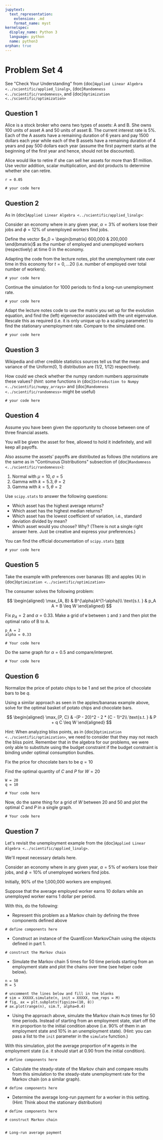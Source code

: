 ```yaml
---
jupytext:
  text_representation:
    extension: .md
    format_name: myst
kernelspec:
  display_name: Python 3
  language: python
  name: python3
orphan: true
---
```


# Problem Set 4

See "Check Your Understanding" from {doc}`Applied Linear Algebra <../scientific/applied_linalg>`, {doc}`Randomness <../scientific/randomness>`, and {doc}`Optimization <../scientific/optimization>`

## Question 1

Alice is a stock broker who owns two types of assets: A and B. She owns 100
units of asset A and 50 units of asset B. The current interest rate is 5%.
Each of the A assets have a remaining duration of 6 years and pay
$1500$ dollars each year while each of the B assets have a remaining duration
of 4 years and pay $500$ dollars each year (assume the first payment starts at the beginning of the
first year and hence, should not be discounted).

Alice would like to retire if she
can sell her assets for more than $1 million. Use vector addition, scalar
multiplication, and dot products to determine whether she can retire.

```{code-cell} python
r = 0.05

# your code here
```

## Question 2

As in {doc}`Applied Linear Algebra <../scientific/applied_linalg>`:

Consider an economy where in any given year, $\alpha = 3\%$ of workers lose their jobs and
$\phi = 12\%$ of unemployed workers find jobs.

Define the vector $x_0 = \begin{bmatrix} 600,000 & 200,000 \end{bmatrix}$ as the number of
employed and unemployed workers (respectively) at time $0$ in the economy.

Adapting the code from the lecture notes, plot the unemployment rate over time in this economy for $t = 0, \ldots 20$ (i.e. number of employed over total number of workers).

```{code-cell} python
# your code here
```

Continue the simulation for 1000 periods to find a long-run unemployment rate.

```{code-cell} python
# your code here
```

Adapt the lecture notes code to use the matrix you set up for the evolution equation, and
find the (left) eigenvector associated with the unit eigenvalue.  Rescale this as required (i.e.
it is only unique up to a scaling parameter) to find the stationary unemployment rate. Compare to the simulated
one.

```{code-cell} python
# your code here
```

<!---
## Question 4

Adapt our unemployment example to add in an additional category: a probationary period where a firm is deciding if they want to make
an employee a permanent offer.  Now, in any given year
-  $\alpha = 3\%$ of workers with full job offers lose their jobs.
-  $\phi = 12\%$ of unemployed workers find a "probationary" job (i.e., they cannot get the permanent job directly).
-  Probation lasts for exactly an entire period, at which point $\lambda = 60\%$ of the employees get a permanent job offer, while the remainder become unemployed.

Define the vector $x_0 = \begin{bmatrix} 600,000 & 200,000 & 100,000\end{bmatrix}$ as the number of
fully employed, unemployed, and probationary workers (respectively) at time $0$ in the economy.

Adapting the code from the lecture notes, plot the mass of all three types of employment situations in this economy for $t = 0, \ldots 20$.

```{code-cell} python
# your code here
```
-->

## Question 3

Wikipedia and other credible statistics sources tell us that the mean and
variance of the Uniform(0, 1) distribution are (1/2, 1/12) respectively.

How could we check whether the numpy random numbers approximate these
values? (*hint*: some functions in {doc}`Introduction to Numpy <../scientific/numpy_arrays>` and {doc}`Randomness <../scientific/randomness>` might be useful)

```{code-cell} python
# your code here
```

## Question 4

Assume you have been given the opportunity to choose between one of three financial assets.

You will be given the asset for free, allowed to hold it indefinitely, and will keep all payoffs.

Also assume the assets' payoffs are distributed as follows (the notations are the same as in "Continuous Distributions" subsection of {doc}`Randomness <../scientific/randomness>`):

1. Normal with $\mu = 10, \sigma = 5$
1. Gamma with $k = 5.3, \theta = 2$
1. Gamma with $k = 5, \theta = 2$

Use `scipy.stats` to answer the following questions:

- Which asset has the highest average returns?
- Which asset has the highest median returns?
- Which asset has the lowest coefficient of variation, i.e., standard deviation divided by mean?
- Which asset would you choose? Why? (There is not a single right answer here. Just be creative and express your preferences.)

You can find the official documentation of `scipy.stats` [here](https://docs.scipy.org/doc/scipy/reference/stats.html)

```{code-cell} python
# your code here
```

## Question 5

Take the example with preferences over bananas (B) and apples (A) in {doc}`Optimization <../scientific/optimization>`

The consumer solves the following problem:

$$
\begin{aligned}
\max_{A, B} & B^{\alpha}A^{1-\alpha}\\
\text{s.t. } & p_A A + B \leq W
\end{aligned}
$$

Fix $p_A = 2$ and $\alpha = 0.33$.  Make a grid of ``W`` between ``1`` and ``3`` and then plot the optimal ratio of B to A.

```{code-cell} python
p_A = 2
alpha = 0.33

# Your code here
```

Do the same graph for $\alpha = 0.5$ and compare/interpret.

```{code-cell} python
# Your code here
```

<!---
.. Next year...
.. **TODO assignment?** See how the marginal utility changes as you take alpha towards 0 or 1, and explain.  Then look at how the indifference curves change.
.. **TODO assignment?** Numerically demonstrate the wealth effect and the income effect in a graph using the optimization approach.  Maybe look at another utility function such as log utility?
-->

## Question 6
Normalize the price of potato chips to be $1$ and set the price of chocolate bars to be $q$.

Using a similar approach as seen in the apples/bananas example above, solve for the optimal
basket of potato chips and chocolate bars.

$$
\begin{aligned}
\max_{P, C} & -(P - 20)^2 - 2 * (C - 1)^2\\
\text{s.t. } & P + q C \leq W
\end{aligned}
$$

Hint:  When analyzing bliss points, as in {doc}`Optimization <../scientific/optimization>`, we need to consider that they may not reach the bliss point.  Remember that in the algebra for our problems, we were only able to substitute using the budget constraint if the budget constraint is binding under optimal consumption bundles.

Fix the price for chocolate bars to be $q = 10$

Find the optimal quantity of $C$ and $P$ for $W = 20$

```{code-cell} python
W = 20
q = 10

# Your code here
```

Now, do the same thing for a grid of $W$ between $20$ and $50$ and plot the optimal $C$ and $P$ in a single graph.

```{code-cell} python
# Your code here
```

## Question 7

Let's revisit the unemployment example from the {doc}`Applied Linear Algebra <../scientific/applied_linalg>`.

We'll repeat necessary details here.

Consider an economy where in any given year, $\alpha = 5\%$ of workers lose their jobs, and
$\phi = 10\%$ of unemployed workers find jobs.

Initially, 90% of the 1,000,000 workers are employed.

Suppose that the average employed worker earns 10 dollars while an unemployed worker
earns 1 dollar per period.

With this, do the following:

* Represent this problem as a Markov chain by defining the three components defined above

```{code-cell} python
# define components here
```

* Construct an instance of the QuantEcon MarkovChain using the objects defined in part 1.

```{code-cell} python
# construct the Markov chain
```

* Simulate the Markov chain 5 times for 50 time periods starting from an employment state and plot the chains over time (see helper code below).

```{code-cell} python
n = 50
M = 5

# uncomment the lines below and fill in the blanks
# sim = XXXXX.simulate(n, init = XXXXX, num_reps = M)
# fig, ax = plt.subplots(figsize=(10, 8))
# ax.plot(range(n), sim.T, alpha=0.4)
```

* Using the approach above, simulate the Markov chain `M=20` times for 50 time periods. Instead of starting from an employment state, start off the `M` in proportion to the initial condition above (i.e. 90% of them in an employment state and 10% in an unemployment state). (Hint: you can pass a list to the `init` parameter in the `simulate` function.)

With this simulation, plot the average proportion of `M` agents in the employment state (i.e. it should start at 0.90 from the initial condition).

```{code-cell} python
# define components here
```

* Calculate the steady-state of the Markov chain and compare results from this simulation to the steady-state unemployment rate for the Markov chain (on a similar graph).

```{code-cell} python
# define components here
```

* Determine the average long-run payment for a worker in this setting. (Hint: Think about the stationary distribution)

```{code-cell} python
# define components here

# construct Markov chain


# Long-run average payment
```
